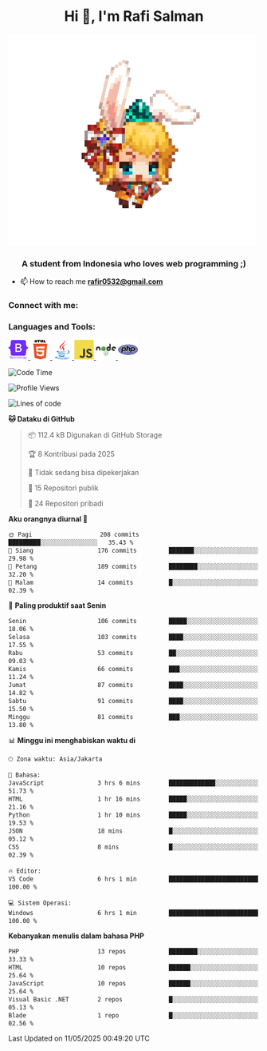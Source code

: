 <h1 align="center">Hi 👋, I'm Rafi Salman</h1>
<img src="img/lp.gif" /> 
<h3 align="center">A student from Indonesia who loves web programming ;)</h3>

- 📫 How to reach me **rafir0532@gmail.com**

<h3 align="left">Connect with me:</h3>
<p align="left">
</p>

<h3 align="left">Languages and Tools:</h3>
<p align="left"> <a href="https://getbootstrap.com" target="_blank" rel="noreferrer"> <img src="https://raw.githubusercontent.com/devicons/devicon/master/icons/bootstrap/bootstrap-plain-wordmark.svg" alt="bootstrap" width="40" height="40"/> </a> <a href="https://www.w3.org/html/" target="_blank" rel="noreferrer"> <img src="https://raw.githubusercontent.com/devicons/devicon/master/icons/html5/html5-original-wordmark.svg" alt="html5" width="40" height="40"/> </a> <a href="https://www.java.com" target="_blank" rel="noreferrer"> <img src="https://raw.githubusercontent.com/devicons/devicon/master/icons/java/java-original.svg" alt="java" width="40" height="40"/> </a> <a href="https://developer.mozilla.org/en-US/docs/Web/JavaScript" target="_blank" rel="noreferrer"> <img src="https://raw.githubusercontent.com/devicons/devicon/master/icons/javascript/javascript-original.svg" alt="javascript" width="40" height="40"/> </a> <a href="https://nodejs.org" target="_blank" rel="noreferrer"> <img src="https://raw.githubusercontent.com/devicons/devicon/master/icons/nodejs/nodejs-original-wordmark.svg" alt="nodejs" width="40" height="40"/> </a> <a href="https://www.php.net" target="_blank" rel="noreferrer"> <img src="https://raw.githubusercontent.com/devicons/devicon/master/icons/php/php-original.svg" alt="php" width="40" height="40"/> </a> </p>

<!--START_SECTION:waka-->
![Code Time](http://img.shields.io/badge/Code%20Time-397%20hrs%2012%20mins-blue)

![Profile Views](http://img.shields.io/badge/Profil%20dilihat-8-blue)

![Lines of code](https://img.shields.io/badge/Sejak%20Hello%20World%20aku%20telah%20menulis-1.8%20million%20baris%20kode-blue)

**🐱 Dataku di GitHub** 

> 📦 112.4 kB Digunakan di GitHub Storage 
 > 
> 🏆 8 Kontribusi pada 2025
 > 
> 🚫 Tidak sedang bisa dipekerjakan
 > 
> 📜 15 Repositori publik 
 > 
> 🔑 24 Repositori pribadi 
 > 
**Aku orangnya diurnal 🐤** 

```text
🌞 Pagi                   208 commits         █████████░░░░░░░░░░░░░░░░   35.43 % 
🌆 Siang                  176 commits         ███████░░░░░░░░░░░░░░░░░░   29.98 % 
🌃 Petang                 189 commits         ████████░░░░░░░░░░░░░░░░░   32.20 % 
🌙 Malam                  14 commits          █░░░░░░░░░░░░░░░░░░░░░░░░   02.39 % 
```
📅 **Paling produktif saat Senin** 

```text
Senin                    106 commits         █████░░░░░░░░░░░░░░░░░░░░   18.06 % 
Selasa                   103 commits         ████░░░░░░░░░░░░░░░░░░░░░   17.55 % 
Rabu                     53 commits          ██░░░░░░░░░░░░░░░░░░░░░░░   09.03 % 
Kamis                    66 commits          ███░░░░░░░░░░░░░░░░░░░░░░   11.24 % 
Jumat                    87 commits          ████░░░░░░░░░░░░░░░░░░░░░   14.82 % 
Sabtu                    91 commits          ████░░░░░░░░░░░░░░░░░░░░░   15.50 % 
Minggu                   81 commits          ███░░░░░░░░░░░░░░░░░░░░░░   13.80 % 
```


📊 **Minggu ini menghabiskan waktu di** 

```text
🕑︎ Zona waktu: Asia/Jakarta

💬 Bahasa: 
JavaScript               3 hrs 6 mins        █████████████░░░░░░░░░░░░   51.73 % 
HTML                     1 hr 16 mins        █████░░░░░░░░░░░░░░░░░░░░   21.16 % 
Python                   1 hr 10 mins        █████░░░░░░░░░░░░░░░░░░░░   19.53 % 
JSON                     18 mins             █░░░░░░░░░░░░░░░░░░░░░░░░   05.12 % 
CSS                      8 mins              █░░░░░░░░░░░░░░░░░░░░░░░░   02.39 % 

🔥 Editor: 
VS Code                  6 hrs 1 min         █████████████████████████   100.00 % 

💻 Sistem Operasi: 
Windows                  6 hrs 1 min         █████████████████████████   100.00 % 
```

**Kebanyakan menulis dalam bahasa PHP** 

```text
PHP                      13 repos            ████████░░░░░░░░░░░░░░░░░   33.33 % 
HTML                     10 repos            ██████░░░░░░░░░░░░░░░░░░░   25.64 % 
JavaScript               10 repos            ██████░░░░░░░░░░░░░░░░░░░   25.64 % 
Visual Basic .NET        2 repos             █░░░░░░░░░░░░░░░░░░░░░░░░   05.13 % 
Blade                    1 repo              █░░░░░░░░░░░░░░░░░░░░░░░░   02.56 % 
```




 Last Updated on 11/05/2025 00:49:20 UTC
<!--END_SECTION:waka-->
